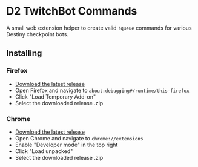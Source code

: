# D2 TwitchBot Commands

A small web extension helper to create valid `!queue` commands for various Destiny checkpoint bots.

## Installing

### Firefox

- [Download the latest release](https://github.com/jamieastley/d2_twitchbot_commands/releases)
- Open Firefox and navigate to `about:debugging#/runtime/this-firefox`
- Click "Load Temporary Add-on"
- Select the downloaded release .zip

### Chrome
- [Download the latest release](https://github.com/jamieastley/d2_twitchbot_commands/releases)
- Open Chrome and navigate to `chrome://extensions`
- Enable "Developer mode" in the top right
- Click "Load unpacked"
- Select the downloaded release .zip
